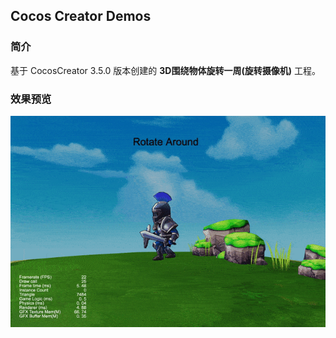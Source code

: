 ## Cocos Creator Demos

### 简介
基于 CocosCreator 3.5.0 版本创建的 **3D围绕物体旋转一周(旋转摄像机)** 工程。

### 效果预览
![image](../../../gif/202201/2022012081.gif)